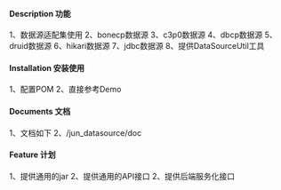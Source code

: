 #### Description 功能
1、数据源适配集使用
2、bonecp数据源
3、c3p0数据源
4、dbcp数据源
5、druid数据源
6、hikari数据源
7、jdbc数据源
8、提供DataSourceUtil工具


#### Installation 安装使用

1、配置POM
2、直接参考Demo


#### Documents 文档

1、文档如下
2、/jun_datasource/doc 


#### Feature 计划

1、提供通用的jar
2、提供通用的API接口
2、提供后端服务化接口






